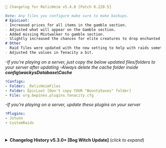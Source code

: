 #
```yaml
📌 Changelog for RelicHeim v5.4.8 [Patch 0.220.5]
```
```markdown
Note: Any files you configure make sure to make backups.
# EpicLoot:
- Increased prices for all items in the gamble section.
- Adjusted what will appear on the Gamble section.
- Added missing Mistwalker to gamble section.
- Slightly increased the chances for elite creatures to drop enchanted loot.
# Other
- Raid files were updated with the new setting to help with raids sometimes not spawning anything.
- Adjusted the values in Tenacity a bit.
```
*-If you're playing on a server, just copy the below updated files/folders to your server after updating*
*-Always delete the cache folder inside __config\wackysDatabase\Cache__*
```yaml
!Configs:
- Folder: _RelicHeimFiles
- Folder: EpicLoot [Don't copy YOUR "BountySaves" folder]
- File: org.bepinex.plugins.tenacity.cfg
```
*-If you're playing on a server, update these plugins on your server*
```yaml
!Plugins:
- Jotunn
- CustomRaids
```
#

<details>
<summary><b>Changelog History v5.3.0+ [Bog Witch Update]</b> (<i>click to expand</i>)</summary>
<br/>

#
```yaml
📌 Changelog for RelicHeim v5.4.7 [Patch 0.220.5]
```
```markdown
Note: Any files you configure make sure to make backups.
# Tenacity:
- Adjusted some values to balance with other mods that give reduced damage.
  ➼ If further adjustments are needed please provide feedback on it.
# SmartSkills:
- Weapon bonus xp back to default.
# EpicMMO:
- Added reset trophy to Haldors store.
# Other:
- Fixed a raid setting causing raids to not end when they should.
- New WishboneBackpack
- Changed WispPotion recipe to use Wisps over Demister to prevent taking Wisplight in inventory.
- Updated AzuCraftyBoxes.yml for backpack filters.
# NewMods:
- Smoothbrain-Tenacity
  ➼ If playing on server it needs to be added
```
*-If you're on a server, just copy the below updated files/folders to your server after updating*
*-Always delete the cache folder inside __config\wackysDatabase\Cache__*
```yaml
!Configs:
- Folder: _RelicHeimFiles
- Folder: wackysDatabase
- File: Azumatt.AzuCraftyBoxes.yml
- File: Backpacks.Majestic.yml
- File: CreatureConfig_Bosses.yml
- File: org.bepinex.plugins.smartskills.cfg
- File: org.bepinex.plugins.tenacity.cfg
- File: WackyMole.EpicMMOSystem.cfg
```
*-If you're on a server, update these plugins on your server*
```yaml
!Plugins:
- Tenacity
- WackyEpicMMOSystem
```
#
```yaml
📌 Changelog for RelicHeim v5.4.6 [Patch 0.220.5]
```
```markdown
Note: Any files you configure make sure to make backups.
# EpicLoot
- Cleaned up and fixed materialconversion file.
- Can convert NovusRunestones in to NovusDust at the enchanting table.
- Can convert InfusedCrystals in to coins at the enchanting table.
- Cleaned up Zeta/Relic single set enchants to be more random.
# EpicMMO:
- Some updates to creatures.
# Other:
- none
```
*-If you're on a server, just copy the below updated files/folders to your server after updating*
*-Always delete the cache folder inside __config\wackysDatabase\Cache__*
```yaml
!Configs:
- Folder: _RelicHeimFiles
- Folder: EpicLoot [Don't copy YOUR "BountySaves" folder]
- Folder: EpicMMOSystem
```
*-If you're on a server, update these plugins on your server*
```yaml
!Plugins:
- NONE
```
#
```yaml
📌 Changelog for RelicHeim v5.4.5 [Patch 0.220.5]
```
```markdown
Note: Any files you configure make sure to make backups.
# EpicLoot
- LeatherBelt now gives +25 weight
# WackysDatabase:
- 4 more skill type potions, that give you 5% increased skill exp gain and damage towards the specific skill. These are crafted at the MeadCauldron station.
  ➼ Swords/Knives/Clubs/Axes
# Other:
- Fixed raid spawning (Hopefully)
- Fixed Charred raid causing the monument from not despawning, it's now replaced with a charred warrior.
- Fixed bows having accuracy issues due to my dumbass uploading wrong files.
- Fixed missing Flametal drops
- Fixed SummonedTrolls having CLLC effects.
- Adjusted Fortress loot in Ashlands.
- Strong creatures in Ashlands will have a small chance to drop the Gemstones.
```
*-If you're on a server, just copy the below updated files/folders to your server after updating*
*-Always delete the cache folder inside __config\wackysDatabase\Cache__*
```yaml
!Configs:
- Folder: _RelicHeimFiles
- Folder: wackysDatabase
- File: CreatureConfig_Bosses.yml
- File: CreatureConfig_Creatures.yml
```
*-If you're on a server, update these plugins on your server*
```yaml
!Plugins:
- NONE
```
#
```yaml
📌 Changelog for RelicHeim v5.4.4 [Patch 0.220.5]
```
```markdown
Note: Any files you configure make sure to make backups.
# EpicLoot:
- Added BurstShot and Eruptors to patches so theyre categorized correctly.
- Fixed some effects being applied incorrectly.
- Fixed Crossbows Skill enchant on the "Crossbow Master" Zeta/Relic item when enchanted.
- Added new Zeta/Relic item for Unarmed when enchanted.
- Fixed "ThornyEmbrace" being applied to BurstShot type weapons.
# WackysDatabase:
- I created 3 new skill type potions for now, they give you 5% increased skill exp gain and damage towards the specific skill. These are crafted at the MeadCauldron station.
  ➼ Unarmed
  ➼ Spears
  ➼ Polearms
# Other:
- Fixed some Monstrum bosses dropping more than one boss weapon.
- Campfires can now be placed on wood.
- Balanced summons damage.
- Moved WispPotion to MeadCauldron.
```
*-If you're on a server, just copy the below updated files/folders to your server after updating*
*-Always delete the cache folder inside __config\wackysDatabase\Cache__*
```yaml
!Configs:
- Folder: _RelicHeimFiles
- Folder: EpicLoot [Don't copy YOUR "BountySaves" folder]
- Folder: wackysDatabase
- File: CreatureConfig_BiomeIncrease.yml
- File: CreatureConfig_Creatures.yml
- File: CreatureConfig_Wizardry.yml
- File: RandomSteve.BreatheEasy.cfg
```
*-If you're on a server, update these plugins on your server*
```yaml
!Plugins:
- NONE
```
#
```yaml
📌 Changelog for RelicHeim v5.4.3 [Patch 0.220.5]
```
```markdown
Note: Any files you configure make sure to make backups.
# EpicLoot:
- Adjustments to SecretStash prices.
- The SecretStash is now on a shorter cooldown and will have 2 random items on sale instead of 1. 
# BreatheEasy:
- Updated config due to update.
# WackysDatabase:
- The "Blood Drinker" and "Blood Thirster" weapon can now be upgraded to level 12.
 ➼ If these don't feel overpowered I will look in to the other boss weapons going past level 4, Please let me know how these feel.
# SmartSkills:
- Adjusted config values.
# Other:
- Changed all the values on Feast food making them slightly better, added Eitr to most Feasts.
```
*-If you're on a server, just copy the below updated files/folders to your server after updating*
*-Always delete the cache folder inside __config\wackysDatabase\Cache__*
```yaml
!Configs:
- Folder: _RelicHeimFiles
- Folder: EpicLoot [Don't copy YOUR "BountySaves" folder]
- Folder: wackysDatabase
- File: org.bepinex.plugins.smartskills.cfg
- File: RandomSteve.BreatheEasy.cfg
```
*-If you're on a server, update these plugins on your server*
```yaml
!Plugins:
- BreatheEasy
```
#
```yaml
📌 Changelog for RelicHeim v5.4.2 [Patch 0.220.5]
```
```markdown
Note: Any files you configure make sure to make backups.
# EpicLoot:
- Slightly lowered the cost of Zeta and Relic Essence in the shop
- Removed Zeta and Relic Essence from the reduced price pool since the cost is now lowered.
- Lowered the cost of the Andvaranaut ring by half.
- Organized SecretStash by rarity.
- Adjusted Gamble chances and loot.
- Removed the yellow text on set pieces so it's easier to know if a piece is equipped.
# CLLC:
- Set default size of creatures per star back to default.
# PassivePowers:
- Slightly reduced the actives percentage for Bonemass and Yagluth to be in line with original values.
- Removed Bonus Fire Damage on yagluth due to causing every attack to add fire damage and active effect being way too strong.
 ➼ Added Eitr Regen Increase instead.
- Increased passive carry weight for Fader.
# BreathEasy:
- Turned on dust from destroying trees.
- Left on dust when killing creatures in case it gets fixed.
 ➼ These can be configured to your liking as usual, keep backups as mentioned. 
# Other:
- Reduced the amount of greydwarf eyes required for the wood portal.
- During raids, "Infused Crystals" will have a higher drop chance.
```
*-If you're on a server, just copy the below updated files/folders to your server after updating*
*-Always delete the cache folder inside __config\wackysDatabase\Cache__*
```yaml
!Configs:
- Folder: _RelicHeimFiles
- Folder: EpicLoot [Don't copy YOUR "BountySaves" folder]
- Folder: wackysDatabase
- File: CreatureConfig_BiomeIncrease.yml
- File: CreatureConfig_Bosses.yml
- File: CreatureConfig_Creatures.yml
- File: org.bepinex.plugins.creaturelevelcontrol.cfg
- File: org.bepinex.plugins.passivepowers.cfg
- File: RandomSteve.BreatheEasy.cfg
```
*-If you're on a server, update these plugins on your server*
```yaml
!Plugins:
- no updates
```
#
```yaml
📌 Changelog for RelicHeim v5.4.1 [Patch 0.220.5]
```
```markdown
Note: Any files you configure make sure to make backups.
# BreatheEasy:
- Config Changes, This mod also removes a lot of the "dust" like creatures upon death, using the hoe etc.
  ➼ Smelters won't have infinite fuel
  ➼ Ovens won't have infinite fuel
  ➼ Until updated, Smelters and Ovens won't show press "E" on the coal insert but still works.
# Other:
- Fixed Backpack config file, I turned off "Auto Open Backpack" by mistake.
- NeckTail, SeekerAspic will no longer float due to a CLLC bug making them float in the air. will remove this entry in ItemConfig once its fixed.
- Updated CreatureConfig files.
- Updated EpicMMO file due to update.
# NewMods:
- RandomSteve-BreatheEasy-1.0.2
  ➼ Mod needs to be on Server
  ➼ This mod is replacing NoSmokeStayLit by TastyChickenLegs for performance reasons.
  ➼ Azumatt's NoDust series override's this mod. The patches that handle that will not run if Azumatt's NoDust series (or singular mods) is/are installed.
# RemovedMods:
- NoSmokeStayLit by TastyChickenLegs
  ➼ Uninstall after updating modpack, remove from your server as well.
```
*-If you're on a server, just copy the below updated files/folders to your server after updating*
*-Always delete the cache folder inside __config\wackysDatabase\Cache__*
```yaml
!Configs:
- Folder: _RelicHeimFiles
- Folder: wackysDatabase
- File: CreatureConfig_Bosses.yml
- File: CreatureConfig_Creatures.yml
- File: CreatureConfig_Monstrum.yml
- File: CreatureConfig_Wizardry.yml
- File: ItemConfig_Base.yml
- File: org.bepinex.plugins.backpacks.cfg
- File: RandomSteve.BreatheEasy.cfg
- File: WackyMole.EpicMMOSystem.cfg
```
*-If you're on a server, update these plugins on your server*
```yaml
!Plugins:
- WackyEpicMMOSystem 
- BreatheEasy
- NoSmokeStayLit [Remove from server]
```
#
```yaml
📌 Changelog for RelicHeim v5.4.0 [Patch 0.220.5]
```
```markdown
Note: Any files you configure make sure to make backups.
# EpicLoot:
- Fixed QuickDraw values.
- Bounties with adds have coin rewards increased.
# ValheimEnchantmentSystem
- SkillOrbs no longer drop per player due to not being proximity based.
  ➼ Higher creatures level the better the chance of them dropping, Spawner type mobs are excluded.
# Other:
- Fixed WindRun potions movement speed.
- Increased the chances of valuables and enchanting items to drop during raids.
- Fixed WizardryBackpacks crafting station not being able to upgrade.
- Added Chitin to all mudpiles, chance is low to not reduce IronScrap from dropping.
- Adjusted SunkenCrypt chest loot.
  ➼ Added Chitin to loottable
  ➼ Removed all valuables but increased the amount of coins.
# RemovedMods:
- FishTrap.
# AddedMods:
- Azumatt-MouseTweaks
  ➼ Client Side Mod, doesn't need to be on server
- Azumatt-SaveCrossbowState
  ➼ Client Side Mod, doesn't need to be on server
```
*-If you're on a server, just copy the below updated files/folders to your server after updating*
*-Always delete the cache folder inside __config\wackysDatabase\Cache__*
```yaml
!Configs:
- Folder: _RelicHeimFiles
- Folder: EpicLoot
- Folder: wackysDatabase
- File: Backpacks.Majestic.yml
- File: Backpacks.Wizardry.yml
- File: CreatureConfig_Creatures.yml
- File: org.bepinex.plugins.backpacks.cfg
```
*-If you're on a server, update these plugins on your server*
```yaml
!Plugins:
- JsonDotNET
```
#
```yaml
📌 Changelog for RelicHeim v5.3.30 [Patch 0.220.5]
```
```markdown
Note: Any files you configure make sure to make backups.
# EpicLoot:
- Added missing items.
# ValheimEnchantmentSystem:
- Fixed SkillOrbs not dropping one per player via DropThat (Hopefully this time)
- Disabled SkillOrbs from dropping in config file of VES to avoid conflicts.
# FishTrap:
- Decided to add config to help make the trap better, if you have configured this already please be sure to make backup of your config
- Production Rate: 600s
- Chance to Catch: 100%
# Other:
- All creatures once tamed will revert to default size regardless of stars due to reports of having issues trying to ride tames.
- Removed the AncientShaman from spawning in the Elder fight.
```
*-If you're on a server, just copy the below updated files/folders to your server after updating*
*-Always delete the cache folder inside __config\wackysDatabase\Cache__*
```yaml
!Configs:
- Folder: _RelicHeimFiles
- Folder: EpicLoot
- Folder: ValheimEnchantmentSystem
- Folder: wackysDatabase
- File: CreatureConfig_Bosses.yml
- File: CreatureConfig_Creatures.yml
- File: CreatureConfig_Monstrum.yml
- File: CreatureConfig_Wizardry.yml
- File: RustyMods.FishTrap.cfg
```
*-If you're on a server, update these plugins on your server*
```yaml
!Plugins:
- SpawnThat
```
#
```yaml
📌 Changelog for RelicHeim v5.3.29 [Patch 0.220.5]
```
```markdown
Note: Any files you configure make sure to make backups.
# Other:
- Updated "Azumatt.AzuCraftyBoxes.yml" for "SmallerKiln" to only use Wood to match the default for Kiln in the file, If not using AzuCraftyBoxes, the SmallerKiln will take any wood. Delete it in the file if wish to use any wood.
- Lowered the size of Lox a bit more to help with riding due to the increase in size per star.
- Reverted the attack type change to the DeepNorth Fist weapons causing them to attack super fast, possible bug in actual weapons, if fixed ill change it back to dualknives attack type.
- Adjusted damage to all BurstShot and Eruptors, Angle to shoot should be more near the reticle now
- Wizardry Changes:
 ➼ The below changes are adjusted to balance the weapons especially when enchanted, socketed or scroll-enchanted.
  ➼ Slight damage nerf to UnderworldStaff and ChaosStaff secondary attack.
  ➼ Slight damage increase to TempestStaff secondary attack.
```
*-If you're on a server, just copy the below updated files/folders to your server after updating*
*-Always delete the cache folder inside __config\wackysDatabase\Cache__*
```yaml
!Configs:
- Folder: _RelicHeimFiles
- Folder: wackysDatabase
- File: Azumatt.AzuCraftyBoxes.yml
- File: CreatureConfig_BiomeIncrease.yml
- File: CreatureConfig_Bosses.yml
- File: CreatureConfig_Creatures.yml
- File: CreatureConfig_Monstrum.yml
- File: CreatureConfig_Wizardry.yml
```
*-If you're on a server, update these plugins on your server*
```yaml
!Plugins:
- None in this update.
```
#
```yaml
📌 Changelog for RelicHeim v5.3.28 [Patch 0.220.5]
```
```markdown
Note: Any files you configure make sure to make backups.
# EpicLoot:
- Added missing Gamble items.
- Disabled Bulk enchant as it removes all your HealthRegen and is required to go along with LowHealth enchants which arent part of modpack.
- Enabled SpellSword enchant
- Adjusted stats for EitrWeaving and SpellSword
- Fixed some enchants being put on weapons that didn't benefit them.
# ValheimEnchantmentSystem:
- SkillOrbs are now controlled via DropThat.
  - If you're using Hunting by Blacks7ar please adjust your config settings or remove mod entirely since DropThat and Hunting don't play well together.
  - Hunting: "Need to turn drop system off and hunting yield to 1"
- SkillOrbs will drop based on the creature instead of biome.
- SkillOrbs will now drop one per player.
# Backpacks:
- Requested "Ammo Backpack" to store arrows and bolts only, no you cannot use them from inside the backpack.
# Weapon Changes: [Vanilla and Warfare]
- Fixed walking speed after shooting with a GreatBow.
- All Fist weapons main attack was changed to use dualknives attack animation with 3 combo chains, wider attack range and slight movement increase when attacking.
# Other:
- Adjusted experience points for Bosses in EpicMMO.
- Added -10% RunStaminaUsage to WindPotion.
- Adjusted spawns during boss fights to only be max of 1 at a time and longer spawn interval between.
- Updated mod versions
```
*-If you're on a server, just copy the below updated files/folders to your server after updating*
*-Always delete the cache folder inside __config\wackysDatabase\Cache__*
```yaml
- Folder: _RelicHeimFiles
- Folder: EpicLoot
- Folder: EpicMMOSystem
- Folder: ValheimEnchantmentSystem
- Folder: wackysDatabase
- File: Backpacks.Majestic.yml
```
#
```yaml
📌 Changelog for RelicHeim v5.3.27 [Patch 0.220.5]
```
```markdown
Note: Any files you configure make sure to make backups.
# Epicloot:
- Fixed missing translations for effects.
- Adjusted values on a majority of enchants.
- Capes can now have Armor enchant.
- All 4 armor type pieces can have Elemental or Physical type enchants.
- To better distinguish if a Zeta/Relic item is an Item or SetBonus
  - Zeta/Relic Items text are colored in Cyan
  - Zeta/Relic SetBonus text are colored in Yellow
# Raids:
- Changed messages for raids to be more lore wise.
# Other:
- Fixed the Elder fight where the Shaman was spawning too frequently.
- Ancient Shaman health and health per star is reduced, creature was tougher than a brute making it difficult to take down.
- Changed burst weapons materials to look more based on the element and remove shard like material.
- Changed all Fists weapons BlockArmor and ParryBonus to feel more useful to use now.
- Updated mod versions
```
*-If you're on a server, just copy the below updated files/folders to your server after updating*
*-Always delete the cache folder inside __config\wackysDatabase\Cache__*
```yaml
- Folder: _RelicHeimFiles
- Folder: EpicLoot
- Folder: wackysDatabase
- File: CreatureConfig_Creatures.yml
- File: CreatureConfig_Monstrum.yml
- File: CreatureConfig_Wizardry.yml
```
#
```yaml
📌 Changelog for RelicHeim v5.3.26 [Patch 0.220.5]
```
```markdown
Note: Any files you configure make sure to make backups.
# EpicLoot:
- Fist Weapons can now get AddBlunt or AddSlash effects.
- Fixed the set naming translation to normal.
- When defeating creatures in raids they will now have a small chance to drop enchanting materials ranging from Nexus to Zeta.
  - Zodiac and Zeta materials will not drop if raids are in the Meadows.
- Recipes for Belt and Rings should now show up properly due to update of mod.
- Crafting trophies should now be removed due to update of mod.
# Other:
- Increased the amount of valuables creatures will drop.
- Increased the amount of valuables creatures will drop from raids.
- Updated mod versions
```
*-If you're on a server, just copy the below updated files/folders to your server after updating*
*-Always delete the cache folder inside __config\wackysDatabase\Cache__*
```yaml
- Folder: _RelicHeimFiles
- Folder: EpicLoot
- Folder: wackysDatabase
```
#
```yaml
📌 Changelog for RelicHeim v5.3.25 [Patch 0.220.5]
```
```markdown
Note: Any files you configure make sure to make backups.
# EpicLoot:
- Due to a looping issue, changes were made to some conversions.
- Fixed some Localization errors.
# Other:
- Lowered cost of SurtlingCores for WindRun and TailWind potions due to having cooldowns now.
- Slightly increased the timers on the Healing staffs till new heals can be applied.
- Updated mod versions
```
*-If you're on a server, just copy the below updated files/folders to your server after updating*
*-Always delete the cache folder inside __config\wackysDatabase\Cache__*
```yaml
- Folder: _RelicHeimFiles
- Folder: EpicLoot
- Folder: wackysDatabase
```
#
```yaml
📌 Changelog for RelicHeim v5.3.24 [Patch 0.220.5]
```
```markdown
Note: Any files you configure make sure to make backups.
# EpicLoot:
- Cooldowns on Stash, Gamble and Maps are increased by 1 interval.
- Slight adjustments to the weights that were done in previous patch for TreasureMaps.
# Wackysdatabase:
- TailWind potion now has a cooldown.
- WindRun potion now has a cooldown.
# Other:
- Updated mod versions
```
*-If you're on a server, just copy the below updated files/folders to your server after updating*
*-Always delete the cache folder inside __config\wackysDatabase\Cache__*
```yaml
- Folder: _RelicHeimFiles
- Folder: EpicLoot
- Folder: wackysDatabase
```
#
```yaml
📌 Changelog for RelicHeim v5.3.23 [Patch 0.220.5]
```
```markdown
Note: Any files you configure make sure to make backups.
# EpicLoot:
- Loot inside the chest from treasuremaps are now weighted based on biomes and progression.
- Loot insided Enchanted chest should hopefully now be more rewarding and different quantities per rarity and item.
- Removed files inside BountySaves I copied over by mistake from v5.3.22
# Other:
- Updated mod versions
```
*-If you're on a server, just copy the below updated files/folders to your server after updating*
*-Always delete the cache folder inside __config\wackysDatabase\Cache__*
```yaml
- Folder: _RelicHeimFiles
- Folder: EpicLoot
- Folder: wackysDatabase
```
#
```yaml
📌 Changelog for RelicHeim v5.3.22 [Patch 0.220.5]
```
```markdown
Note: Any files you configure make sure to make backups.
# EpicLoot:
- Slightly increased how many items bosses drop.
- Sacrificing enchanted items now gives Dust.
- Disenchant upgrade chances were increased.
- Disenchant costs were slightly changed.
- New set piece for Zeta/Relic called "Cleric"
  - Total Sets: Offensive/Defensive/Magic/Cleric
- When items become a set, they will now have the name in the set.
  - Ex: "Enchanted Helmet" -> "Enchanted Offensive Helmet"
  - Ex: "Enchanted Chest" -> "Enchanted Defensive Chest"
- Increased the chance to get a Set Name for Zeta/Relic due to the amount in modpack giving more chances.
  - PLEASE share feedback if this need to be adjusted again, TY
# EpicMMO:
- Fixed experience ranges on some creatures.
# PassivePowers:
- Fixed Moders default values for WindSpeedModifier, increased passive chance slightly for TailWindChance.
# Other:
- Fixed Tail Wind Potion not being on Mead Kettle and changed vfx and sfx when consumed.
- New potion "Wind Run Potion" run faster when with the wind for a brief time.
- Updated mod versions
```
*-If you're on a server, just copy the below updated files/folders to your server after updating*
*-Always delete the cache folder inside __config\wackysDatabase\Cache__*
```yaml
- Folder: _RelicHeimFiles
- Folder: EpicLoot
- Folder: EpicMMOSystem
- Folder: wackysDatabase
- File: CreatureConfig_Creatures.yml
- File: org.bepinex.plugins.passivepowers.cfg
- File: randyknapp.mods.epicloot.cfg
```
#
```yaml
📌 Changelog for RelicHeim v5.3.21 [Patch 0.220.5]
```
```markdown
Note: Any files you configure make sure to make backups.
# EpicLoot:
- Enabled Gamble and adjusted percentages.
- Some bounties per biome will have minions now since the issue of minions were fixed.
# ValheimEnchantmentSystem:
- Blessed Scrolls recipes no longer require coins, they use x5 material from regular scroll.
- Enchanting shields are now changed to better balance them out due to higher tier shields getting too strong.
  - Max level for all shields are now 15, success chance are reduced to match a level 20 enchant
  - Instead of percentage they're flat level increase.
  - Ex: Level 10 gives +10 block armor.
# Other:
- Adjusted all spawns during boss fights with a chance to spawn and reduced amount instead of being guaranteed.
- Burst Shot secondary attacks animation is changed, Eitr required to cast is increased based on tier of weapon.
- Poison Burst Shot changes
  - Removed lightning, causing to be too strong
  - Reduced base poison damage a bit, more poison per upgrade
  - Pierce damage per upgrade
- Updated mod versions
```
*-If you're on a server, just copy the below updated files/folders to your server after updating*
*-Always delete the cache folder inside __config\wackysDatabase\Cache__*
```yaml
- Folder: _RelicHeimFiles
- Folder: EpicLoot
- Folder: ValheimEnchantmentSystem
- Folder: wackysDatabase
```
#
```yaml
📌 Changelog for RelicHeim v5.3.20 [Patch 0.220.5]
```
```markdown
Note: Any files you configure make sure to make backups.
# EpicLoot:
- NEW FOLDER: "RelicHeimPatches"
  - This has updated file names.
  - The old folder "RelicHeim" will be auto deleted with ThisGoesHere mod.
- Updated files to work with new version of EpicLoot
- Gamble is disabled until it is fixed
- Enabled AttackSpeed effect due to being fixed
- Augmenter Relic and Enchanter Relic no longer give comfort and are just a decoration piece due to epicloot update.
- Localization folder inside EpicLoot folder is added for English file.
- Adjusted MaxRadius for bounty/maps Swamp&Mountain to hopefully not go far due to removal of 2 entry being obsolete, pray it returns <3.
# Backpacks:
- Andvaranaut Backpack is currently broken due to the effect, will need to use ring for now.
# Other:
- Updated mod versions
```
*-If you're on a server, just copy the below updated files/folders to your server after updating*
*-Always delete the cache folder inside __config\wackysDatabase\Cache__*
```yaml
- Folder: _RelicHeimFiles
- Folder: EpicLoot
- Folder: wackysDatabase
```
#
```yaml
📌 Changelog for RelicHeim v5.3.19 [Patch 0.220.5]
```
```markdown
Note: Any files you configure make sure to make backups.
# EpicLoot:
- Fixed 2 Zeta/Relic items that would go on BloodMagic weapons giving it ElementalMagic skill enchant.
- Added 4 new Zeta/Relic items
- Fixed a few other Zeta/Relic items that had useless effects on them.
- Increased LifeSteal values.
# Backpacks
- Hopefully fixed some items not wanting to go in backpacks due to multiplayer issues.
# Other:
- Removed Elementalist from Bonemass as the increase to poison is very small making it pretty much useless.
- Adjusted all spawns during boss fights due to incorrect values.
- Increased TailWind Potion from 30s to 45s, final adjustment.
- Updated mod versions
```
*-If you're on a server, just copy the below updated files/folders to your server after updating*
*-Always delete the cache folder inside __config\wackysDatabase\Cache__*
```yaml
- Folder: _RelicHeimFiles
- Folder: EpicLoot
- Folder: wackysDatabase
- File: Backpacks.Majestic.yml
- File: Backpacks.MajesticEpicLoot.yml
- File: CreatureConfig_BiomeIncrease.yml
- File: CreatureConfig_Bosses.yml
- File: CreatureConfig_Monstrum.yml
```
#
```yaml
📌 Changelog for RelicHeim v5.3.18 [Patch 0.220.5]
```
```markdown
Note: Any files you configure make sure to make backups.
# EpicLoot:
- Balanced out the rewards from Treasure Chests and Map Chests and adjusted the weights, added in Relic.
- Fixed the EnchantedChest rewards.
- Essences now convert in to equivalent dust instead of Novus Essence.
# ValheimEnchantmentSystem:
- Removed the bright glow from weapons based on level and adjusted some colors.
# Other:
- Increased coin stack to 9999.
- Updated mod versions
```
*-If you're on a server, just copy the below updated files/folders to your server after updating*
*-Always delete the cache folder inside __config\wackysDatabase\Cache__*
```yaml
- Folder: _RelicHeimFiles
- Folder: EpicLoot
- Folder: ValheimEnchantmentSystem
- Folder: wackysDatabase
- File: ItemConfig_Base.yml
```
#
```yaml
📌 Changelog for RelicHeim v5.3.17 [Patch 0.220.5]
```
```markdown
Note: Any files you configure make sure to make backups.
# EpicLoot:
- Augment upgrades now have 50% reduction of tokens when upgrading the table.
- Reduced the salvage price on tokens, due to the quantity you can get, the prices were too high.
- Boss items can now be sacrificed.
- Only Novus materials will be salvaged.
- Changed few required mats for upgrading enchanting table for Augment
- New recipes under Salvage junk to turn higher tier materials in to Novus if have no use for them, Thanks Milkstout.
  - Essence is 1:1 until I can confirm there is no loop.
# EpicMMO:
- Increased the CriticalDamage starting value and Multiplier up to 50%.
- Increased AddCarryWeight value.
# Farming:
- Increased the experience received for the Farming skill due to not giving experience when harvesting as the skill is now Vanilla.
# Backpacks:
- Removed "Lumberjack Backpack" since "Foraging Backpack" basically does same thing.
# Other:
- Adjusted affix chances for Bosses.
- Reduced the WindPotions duration to 30s.
- Updated mod versions
# New Mod:
- CurrencyPocket by Azumatt
  - With EpicLoot, you need to take the coins out of your pocket to buy things at Haldor.
```
*-If you're on a server, just copy the below updated files/folders to your server after updating*
*-Always delete the cache folder inside __config\wackysDatabase\Cache__*
```yaml
- Folder: _RelicHeimFiles
- Folder: EpicLoot
- Folder: wackysDatabase
- File: Backpacks.Majestic.yml
- File: CreatureConfig_Bosses.yml
- File: org.bepinex.plugins.farming.cfg
- File: org.bepinex.plugins.creaturelevelcontrol.cfg
- File: WackyMole.EpicMMOSystem.cfg
```
#
```yaml
📌 Changelog for RelicHeim v5.3.16 [Patch 0.220.5]
```
```markdown
Note: Any files you configure make sure to make backups.
# EpicLoot:
- Added Warmth and Waterproof back as enchantable on capes.
- Capes can only have 1 of the 2 enchants at a time, Waterproof or Warmth. 
- Featherfall, Waterproof and Warmth effects are changed to only be on Zodiac or higher.
- Fixed a typo in an effect for HealthRegen enchant.
# Other:
- Fixed description of Fish Trap.
- Updated CreatureConfig files.
- Updated mod versions
# AzuCraftyBoxes: [File]
- I am including the yml file for this mod in the modpack to help with backpack issues that have been reported to help fix those issues, once the issue has been fixed I will remove this file from this modpack.
```
*-If you're on a server, just copy the below updated files/folders to your server after updating*
*-Always delete the cache folder inside __config\wackysDatabase\Cache__*
```yaml
- Folder: _RelicHeimFiles
- Folder: EpicLoot
- Folder: wackysDatabase
- File: Azumatt.AzuCraftyBoxes.yml [New File]
- File: CreatureConfig_BiomeIncrease.yml
- File: CreatureConfig_Bosses.yml
- File: CreatureConfig_Creatures.yml
- File: CreatureConfig_Monstrum.yml
- File: CreatureConfig_Wizardry.yml
```
#
```yaml
📌 Changelog for RelicHeim v5.3.15 [Patch 0.220.5]
```
```markdown
Note: Any files you configure make sure to make backups.
# EpicLoot:
- Removed recalling appearing on Warpikes
- Changed translation for Stagger Chance to better understand
- Stagger Chance effect can now be applied on TwoHandedWeapons and Chest only, Shields was removed. The values for this effect were slightly reduced.
- EnchantedChest has a very rare chance of containing an EnchantedKey along with a Ring or Belt containing one of the 3 sets.
- Fixed selection weight on addblunt that was left in.
- Added description for the Set pieces.
- Adjusted the prices for discounted items and added various different amounts so its more random.
# Other:
- Increased SutureKit healing to 100, gave Bandages some HealthRegen.
- Adjusted damage done to mobs after killing boss for that biome.
- Updated mod versions
```
*-If you're on a server, just copy the below updated files/folders to your server after updating*
*-Always delete the cache folder inside __config\wackysDatabase\Cache__*
```yaml
- Folder: _RelicHeimFiles
- Folder: EpicLoot
- Folder: wackysDatabase
- File: CreatureConfig_BiomeIncrease.yml
```
#
```yaml
📌 Changelog for RelicHeim v5.3.14 [Patch 0.220.5]
```
```markdown
Note: Any files you configure make sure to make backups.
# EpicLoot:
- Discounted item in secret stash is back, only one this time.
- EnchantedKeys are set to 20 Tokens again due to increase in ForestTokens from chests.
- Adjusted some enchants to not be on BloodMagic type weapons since they are useless on them
- Changed description of NovusEssence.
- Slightly increased Armor, Stamina and Health enchant values.
# TargetPortal:
- Changed keybind to show portals on map from "P" to "KeypadDivide" to avoid turning off and on when typing.
  - This key "/" is on your keypad.
# Other:
- Hopefully fixed offspring tames from having chaos or poison infused causing damage to player when killing them.
- BandageImproved recipe no longer uses Root and is replaced with Withered Bone
- Draugrs have a chance now to drop Withered Bone.
- Increased the damage and projectiles for the Eruptor weapons.
- Slightly tweaked the damage and projectiles for the Burst weapons
- Updated mod versions
```
*-If you're on a server, just copy the below updated files/folders to your server after updating*
*-Always delete the cache folder inside __config\wackysDatabase\Cache__*
```yaml
- Folder: _RelicHeimFiles
- Folder: EpicLoot
- Folder: wackysDatabase
- File: CreatureConfig_Creatures.yml
- File: org.bepinex.plugins.creaturelevelcontrol.cfg
- File: org.bepinex.plugins.targetportal.cfg
```
#
```yaml
📌 Changelog for RelicHeim v5.3.13 [Patch 0.220.5]
```
```markdown
Note: Any files you configure make sure to make backups.
# EpicLoot: [Bounty Hotfix]
- Fix to the bounty system from last patch which caused maps and bountys to go further out than intended, this hotfix should now make it little more better.
# Other:
- Updated mod versions
```
*-If you're on a server, just copy the below updated files/folders to your server after updating*
*-Always delete the cache folder inside __config\wackysDatabase\Cache__*
```yaml
- Folder: EpicLoot
```
#
```yaml
📌 Changelog for RelicHeim v5.3.12 [Patch 0.220.5]
```
```markdown
Note: Any files you configure make sure to make backups.
# EpicLoot: [Enchanting Changes]
- Removed QuickDraw for crossbows.
- Slightly increased the coin rewards on bounties
- Slightly increased amount of Forest Tokens from Maps and reduced price slightly.
- Hopefully fixed bounties going to further out.
- Secret Stash prices slightly reduced.
- Sacrificing items will now give a Runestone and Shard.
- Upgrading Shards are now x2NovusShard + x1Essence(rarity) = x2 Shard(rarity)
- Upgrading Dust are now x2NovusDust + x1Essence(rarity) = x2 Dust(rarity)
- Upgrading Runestones are now x2NovusRunestone + x1Essence(rarity) = x2 Runestone(rarity)
- Novus Dust,Runestone and Shard can now be turned in to 5 coins at the enchanting table under Salvage Junk to help with excess amounts.
# Other:
- MiningBackpack valid items update to allow ore/metals in case other mods add any new types.
- Fixed status effect icon for WindPotion
- Adjusted inputs for SmallVersion pieces to match what they would have based on boss kills when unlocked, these arent changed with ConversionSizeAndSpeed mod so this is best I can do.
- Updated mod versions
```
*-If you're on a server, just copy the below updated files/folders to your server after updating*
*-Always delete the cache folder inside __config\wackysDatabase\Cache__*
```yaml
- Folder: _RelicHeimFiles
- Folder: EpicLoot
- Folder: wackysDatabase
- File: Backpacks.Majestic.yml
```
#
```yaml
📌 Changelog for RelicHeim v5.3.11 [Patch 0.220.5]
```
```markdown
Note: Any files you configure make sure to make backups.
# EpicLoot: [Notice]
- In a future update I will either be removing the Gamble section or making major changes to it, It's not a feature I like so this is just a heads up.
  - I will provide information in my discord on how to add it back when I do decide to change it.
- Adjusted Eikthyrs drops.
- Increased Andvaranaut Range
  - Backpack version might not use the new value.
# EpicMMO:
- Adjusted some vanilla creature experience.
- Change scaling exp, overall reduced experience needed to level up.
# Backpacks:
- Added new "Scroll Backpack" to put your scrolls inside.
# Other:
- Added a WindPotion to help with sailing, this is only for RelicHeim.
  - Please provide feedback, this is just to help until you get Moder Power etc.
- Adjusted some spawns.
- Updated mod versions
```
*-If you're on a server, just copy the below updated files/folders to your server after updating*
*-Always delete the cache folder inside __config\wackysDatabase\Cache__*
```yaml
- Folder: _RelicHeimFiles
- Folder: EpicLoot
- Folder: EpicMMOSystem
- Folder: wackysDatabase
- File: Backpacks.Majestic.yml
- File: randyknapp.mods.epicloot.cfg
- File: WackyMole.EpicMMOSystem.cfg
```
#
```yaml
📌 Changelog for RelicHeim v5.3.10 [Patch 0.220.5]
```
```markdown
Note: Any files you configure make sure to make backups.
# EpicLoot:
- Increased values of AddCarryWeight enchant for all rarity so it feels worth to have even at Novus.
# Other:
- Fixed CrudeCrossbow to be bit more balanced in the meadows, will remove file once Therzie updates Warfare with the changes.
- Fixed Shark spawn world distance value.
- Allowed Small Kiln to take FineWood and CoreWood.
- Increased prices for Golden Trophies.
- Updated mod versions
```
*-If you're on a server, just copy the below updated files/folders to your server after updating*
*-Always delete the cache folder inside __config\wackysDatabase\Cache__*
```yaml
- Folder: _RelicHeimFiles
- Folder: EpicLoot
- Folder: wackysDatabase
```
#
```yaml
📌 Changelog for RelicHeim v5.3.9 [Patch 0.220.5]
```
```markdown
Note: Any files you configure make sure to make backups.
# Backpacks:
- Removed Weaponry and Armory Backpacks for now until fixed.
- Disabled original backpack and created duplicate version with correct workbench level, gave it small percentage for reduced weight for items inside
# Other:
- Small fix to boss fight spawns again, everything should be more balanced, fixed a typo.
# New Mod:
- PetPantry by:Azumatt
```
*-If you're on a server, just copy the below updated files/folders to your server after updating*
*-Always delete the cache folder inside __config\wackysDatabase\Cache__*
```yaml
- Folder: _RelicHeimFiles
- Folder: wackysDatabase
- File: Backpacks.Majestic.yml
- File: CreatureConfig_Bosses.yml
- File: org.bepinex.plugins.backpacks.cfg
```
#
```yaml
📌 Changelog for RelicHeim v5.3.8 [Patch 0.220.5]
```
```markdown
Note: Any files you configure make sure to make backups.
# EpicLoot:
- Adjusted loot drops for bosses and rarity.
# EpicMMO:
- MaxLevelRange is now 15 instead of 10, this should hopefully help with players trying to level up, if not, use XP Potions and kill shit.
  - I'll mention this again, EpicMMO is NOT needed in order to do anything in the modpack, it is just to help with more stats if needed.
# FactionAssigner:
- Updated most factions to be assigned based on their biome, most creatures will now attack each other if in nearby biomes.
# WackysDatabase:
- As a request there is now smaller version of some pieces.
  - Kiln, Smelter, BlastFurnace, WindMill, EitrRefinery and KingdomOven.
- All of these should act just as normal but just smaller.
- New category in Hammer called "TinyVersions"
- New folder in "config\wackysDatabase\Pieces\JewelHeimWDB2.0" called "SmallerVersions" where all of the files will be located.
# Other:
- Adjusted the stamina use for Eruptor Weapons and Magic Burst weapon.
- Fixed Foxs HP being too high.
- Fixed Darkhorns HP.
- Fixed the extra spawns I made to boss fights, made them too difficult (sorry lol)
- Updated mod versions
# NewMod:
- Azumatt-TrueInstantLootDrop (Client Only)
```
*-If you're on a server, just copy the below updated files/folders to your server after updating*
*-Always delete the cache folder inside __config\wackysDatabase\Cache__*
```yaml
- Folder: _RelicHeimFiles
- Folder: EpicLoot
- Folder: wackysDatabase
- File: Azumatt.FactionAssigner.yml
- File: Backpacks.Majestic.yml
- File: CreatureConfig_Bosses.yml
- File: CreatureConfig_Monstrum.yml
- File: CreatureConfig_Wizardry.yml
- File: WackyMole.EpicMMOSystem.cfg
```
#
```yaml
📌 Changelog for RelicHeim v5.3.7 [Patch 0.220.5]
```
```markdown
Note: Any files you configure make sure to make backups.
# EpicMMO:
- Added EliteCreatures to drop Mobchunks at 5%.
- Haldor now sells Exp Potions.
# CLLC:
- Fixed config file of wrong Mending values and lock configuration back to On.
- Slightly increased Wolfs overall HP, slightly nerfed Wolfs overall DMG
- Slightly reduced Grizzly Bear stat values
- First 3 bosses were slightly tweaked.
- Stone and Obsidian Golems no longer spawn as Splitting since they get yeeted when killed. (Hopefully)
# Other:
- Fixed SerpentStew material quantity.
- Added new Backpack for Trophys
- Fixed FoodBackpack not allowing Wizardry Mushrooms.
- Updated the 3 craftable belts carry weight values and added movement speed.
- Updated mod versions
```
*-If you're on a server, just copy the below updated files/folders to your server after updating*
*-Always delete the cache folder inside __config\wackysDatabase\Cache__*
```yaml
- Folder: _RelicHeimFiles
- Folder: wackysDatabase
- File: Backpacks.Majestic.yml
- File: CreatureConfig_Bosses.yml
- File: CreatureConfig_Creatures.yml
- File: CreatureConfig_Monstrum.yml
- File: org.bepinex.plugins.creaturelevelcontrol.cfg
- File: WackyMole.EpicMMOSystem.cfg
```
#
```yaml
📌 Changelog for RelicHeim v5.3.6 [Patch 0.220.5]
```
```markdown
Note: Any files you configure make sure to make backups.
# CLLC:
- Added "Affix Power" to YML file to make sure all bosses with Mending are set to "0.1" power in case config file makes things weird
- Slightly increased the difficulty of Meadows.
- Adjusted the sector levels amount and when killing elite creatures the amount is increased.
- Turned off the sector ping on minimap (The red circle).
# Other:
- Adjustments to StaffOfFrost values.
- Removed Spirit off the Frost Burst Shot and replaced with Pierce.
- Increased Flint Eruptors damage by 1.
- Added 1 Spirit damage to Magic Burst Shot.
- Removed TanningRack being a crafting station and its recipes, it was preventing spawns in GoblinCamps.
- Updated mod versions
```
*-If you're on a server, just copy the below updated files/folders to your server after updating*
*-Always delete the cache folder inside __config\wackysDatabase\Cache__*
```yaml
- Folder: _RelicHeimFiles
- Folder: wackysDatabase
- File: CreatureConfig_Bosses.yml
- File: CreatureConfig_Creatures.yml
- File: CreatureConfig_Monstrum.yml
- File: org.bepinex.plugins.creaturelevelcontrol.cfg
```
#
```yaml
📌 Changelog for RelicHeim v5.3.5 [Patch 0.220.5]
```
```markdown
Note: Any files you configure make sure to make backups.
# EpicLoot:
- Renamed the old Augmenter and Enchanter pieces and changed description to help players know its only for decoration+comfort.
# Backpacks:
- YML file turned on, files updated.
- ExplorerBackpacks weight is 95%
- Backpacks can be put in chests
- Auto Open Backpack is OFF
  - If you have customized this config already please make a backup of your file, otherwise use the one added in this update.
# Other:
- Adjustments to Rag Armor.
- Updated mod versions
```
*-If you're on a server, just copy the below updated files/folders to your server after updating*
*-Always delete the cache folder inside __config\wackysDatabase\Cache__*
```yaml
- Folder: _RelicHeimFiles
- Folder: wackysDatabase
- File: Backpacks.Majestic.yml
- File: Backpacks.MajesticEpicLoot.yml
- File: Backpacks.Wizardry.yml
- File: org.bepinex.plugins.backpacks.cfg
```
#
```yaml
📌 Changelog for RelicHeim v5.3.4 [Patch 0.220.4]
```
```markdown
Note: Any files you configure make sure to make backups.
# EpicLoot:
- In enchanting table, Enchant and ConvertMaterials will now be unlocked for free, players will need to still unlock Augment and Disenchant.
 - This change is due to recently seeing players confused on how to use the table or how to start enchanting.
- Added the option to buy the Andvaranaut ring for 2k coins as well.
- Adjustments to the loot inside Enchanted Chest when using Enchanted Key.
# WackysDatabase:
- Lingering Stamina Potions are in its own category now which allows the player to use stamina potions now.
- New Staff of Healing (Major) for mountains.
 - Ranges on healing staffs I can't adjust. (Cuddle Up)
 - Removed Stamina from HealingStaffs due to issues with it being spammable.
# CLLC:
- Reduced the chances for "Armored" to appear on creatures.
- Adjustments to some values.
# Other:
- Fixed NoiseReduction naming.
- Fixed stone pickaxe repair issue. (hopefully)
- Updated mod versions
```
*-If you're on a server, just copy the below updated files/folders to your server after updating*
*-Always delete the cache folder inside __config\wackysDatabase\Cache__*
```yaml
- Folder: _RelicHeimFiles
- Folder: EpicLoot
- Folder: wackysDatabase
- File: CreatureConfig_BiomeIncrease.yml
- File: CreatureConfig_Bosses.yml
- File: org.bepinex.plugins.creaturelevelcontrol.cfg
```
#
```yaml
📌 Changelog for RelicHeim v5.3.3 [Patch 0.220.3]
```
```markdown
Note: Any files you configure make sure to make backups.
# Other:
- Updated mod versions
- Removed AfterDeath from modpack
```
*-If you're on a server, just copy the below updated files/folders to your server after updating*
*-Always delete the cache folder inside __config\wackysDatabase\Cache__*
```yaml
-
```
#
```yaml
📌 Changelog for RelicHeim v5.3.2 [Patch 0.220.3]
```
```markdown
Note: Any files you configure make sure to make backups.
# EpicLoot:
- Fixed translation for activated set effects.
- New file with corrected cooldowns for activated effects.
- Bulwark and Berserker cooldowns are 5m.
- Complete overhaul of Zeta/Relic set items, all sets were removed except Shiva.
- 6 new sets based off of "Offensive, Defensive, Magic", all information on these sets are in my discord.
- These changes were made to help with confusion of what can be enchanted or not in order to get specific set items. If your current set items are ruined then I do apologize but I needed to make this change as too many sets were causing issues.
# Other:
- Updated mod versions
```
*-If you're on a server, just copy the below updated files/folders to your server after updating*
*-Always delete the cache folder inside __config\wackysDatabase\Cache__*
```yaml
- Folder: _RelicHeimFiles
- Folder: EpicLoot
```
#
```yaml
📌 Changelog for RelicHeim v5.3.1 [Patch 0.220.3]
```
```markdown
Note: Any files you configure make sure to make backups.
# EpicLoot:
- Legendary/Mythic set that used Rings/Belts are removed and are replaced as Utility so other items in that tier can be rolled on as well.
# Other:
- Updated mod versions
- TargetPortal and Groups works now.
```
*-If you're on a server, just copy the below updated files/folders to your server after updating*
*-Always delete the cache folder inside __config\wackysDatabase\Cache__*
```yaml
- Folder: _RelicHeimFiles
- Folder: EpicLoot
```
#
```yaml
📌 Changelog for RelicHeim v5.3.0 [Patch 0.220.3]
```
```markdown
Note: Any files you configure make sure to make backups.
# EpicLoot:
- Added new Warfare items to files.
# VES:
- Added new Warfare items to files.
# Other:
- Updated mod versions
- New mod dependency added for EpicLoot "JsonDotNET"
```
*-If you're on a server, just copy the below updated files/folders to your server after updating*
*-Always delete the cache folder inside __config\wackysDatabase\Cache__*
```yaml
- Folder: _RelicHeimFiles
- Folder: EpicLoot
- Folder: ValheimEnchantmentSystem
```
```yaml
Disable these mods until they're updated
- Groups
- TargetPortal
```
</details>